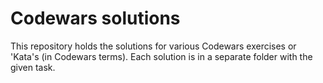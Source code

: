 # Codewars solutions

This repository holds the solutions for various Codewars exercises or 'Kata's (in Codewars terms).
Each solution is in a separate folder with the given task.
